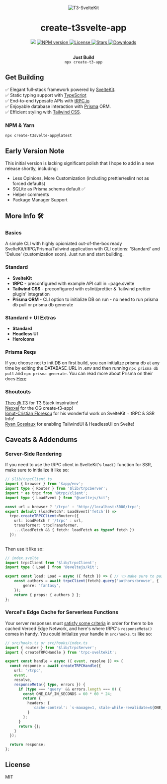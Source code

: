 <p align="center">
  <img src="https://user-images.githubusercontent.com/43737355/189502485-be99e3ce-272b-49a9-abe8-5496238dfbb3.png" alt="T3-SvelteKit" />
</p>
<h1 align="center">create-t3svelte-app</h1>
<p align="center">
  <img src="https://img.shields.io/badge/PRs-welcome-blue.svg"/>
  <a href="https://npmjs.org/package/create-t3svelte-app">
    <img src="https://img.shields.io/npm/v/create-t3svelte-app.svg?style=flat-square" alt="NPM version" style="max-width: 100%;" />
  </a>
  <a href="/icflorescu/create-t3svelte-app/blob/main/LICENSE">
    <img src="http://img.shields.io/npm/l/create-t3svelte-app.svg?style=flat-square" alt="License" style="max-width: 100%;" />
  </a>
  <a href="https://github.com/icflorescu/create-t3svelte-app">
    <img src="https://img.shields.io/github/stars/zach-hopkins/create-t3svelte-app?style=flat-square" alt="Stars" style="max-width: 100%;" />
  </a>
  <a href="https://npmjs.org/package/create-t3svelte-app">
    <img src="http://img.shields.io/npm/dm/create-t3svelte-app.svg?style=flat-square" alt="Downloads" style="max-width: 100%;" />
  </a>
	
</p>

<p align="center">
<br />
  <b>Just Build </b>
  <br />
<code>npx create-t3-app</code>
<br />

## Get Building
  ✅ Elegant full-stack framework powered by <a href="https://kit.svelte.dev/">SvelteKit</a>.
  <br />✅ Static typing support with <a href="https://typescriptlang.org">TypeScript</a>
  <br />✅ End-to-end typesafe APIs with <a href="https://trpc.io">tRPC.io</a>
  <br />✅ Enjoyable database interaction with <a href="https://www.prisma.io/">Prisma</a> ORM.
  <br />✅ Efficient styling with <a href="https://tailwindcss.com/">Tailwind CSS</a>.
</p>

### NPM & Yarn

```bash
npx create-t3svelte-app@latest
```

## Early Version Note

This initial version is lacking significant polish that I hope to add in a new release shortly, including:
<ul>
<li> Less Opinions, More Customization (including prettier/eslint not as forced defaults) </li>
<li> SQLite as Prisma.schema default ✅ </li>
<li> Helper comments </li>
<li> Package Manager Support </li>
</ul>

## More Info 🛠

### Basics

A simple CLI with highly opioniated out-of-the-box ready SvelteKit/tRPC/Prisma/Tailwind application with CLI options: 'Standard' and 'Deluxe' (customization soon). Just run and start building.

<h3>Standard</h3>
<ul>
<li><b>SvelteKit</b></li>
<li><b>tRPC</b> - preconfigured with example API call in +page.svelte
<li><b>Tailwind CSS</b> - preconfigured with eslint/prettier & 'tailwind prettier plugin' integration</li>
<li><b>Prisma ORM</b> - CLI option to initialize DB on run - no need to run prisma db pull or prisma db generate </li>
</ul>

<h3>Standard + UI Extras</h3>
<ul>
<li><b>Standard</b></li>
<li><b>Headless UI</b>
<li><b>HeroIcons</b>
</ul>

<h3> Prisma Reqs </h3>

If you choose not to init DB on first build, you can initialize prisma db at any time by editing the DATABASE_URL in .env and then running `npx prisma db pull` and `npx prisma generate`. You can read more about Prisma on their docs <a href="https://www.prisma.io/docs/reference/api-reference/command-reference">Here</a>

### Shoutouts

<a href="https://t3.gg/">Theo @ T3</a> for T3 Stack inspiration!
<br />
<a href="https://github.com/nexxeln">Nexxel</a> for the OG create-t3-app!
<br />
<a href="https://github.com/icflorescu/trpc-sveltekit"> Ionut-Cristian Florescu</a> for his wonderful work on SvelteKit + tRPC & SSR Info!
<br />
<a href="https://github.com/rgossiaux"> Ryan Gossiaux</a> for enabling TailwindUI & HeadlessUI on Svelte!

## Caveats & Addendums

### Server-Side Rendering

If you need to use the tRPC client in SvelteKit's `load()` function for SSR, make sure to initialize it like so:

```ts
// $lib/trpcClient.ts
import { browser } from '$app/env';
import type { Router } from '$lib/trpcServer';
import * as trpc from '@trpc/client';
import type { LoadEvent } from "@sveltejs/kit";

const url = browser ? '/trpc' : 'http://localhost:3000/trpc';
export default (loadFetch?: LoadEvent['fetch']) =>
  trpc.createTRPCClient<Router>({
    url: loadFetch ? '/trpc' : url,
    transformer: trpcTransformer,
    ...(loadFetch && { fetch: loadFetch as typeof fetch })
  });
  
```

Then use it like so:

```ts
// index.svelte
import trpcClient from '$lib/trpcClient';
import type { Load } from '@sveltejs/kit';

export const load: Load = async ({ fetch }) => { // 👈 make sure to pass in this fetch, not the global fetch
	const authors = await trpcClient(fetch).query('authors:browse', {
		genre: 'fantasy',
	});
	return { props: { authors } };
};
```

### Vercel's Edge Cache for Serverless Functions

Your server responses must [satisfy some criteria](https://vercel.com/docs/concepts/functions/edge-caching) in order for them to be cached Verced Edge Network, and here's where tRPC's `responseMeta()` comes in handy. You could initialize your handle in `src/hooks.ts` like so: 

```ts
// src/hooks.ts or src/hooks/index.ts
import { router } from '$lib/trpcServer';
import { createTRPCHandle } from 'trpc-sveltekit';

export const handle = async ({ event, resolve }) => {
  const response = await createTRPCHandle({
    url: '/trpc',
    event,
    resolve,
    responseMeta({ type, errors }) {
      if (type === 'query' && errors.length === 0) {
        const ONE_DAY_IN_SECONDS = 60 * 60 * 24;
        return {
          headers: {
            'cache-control': `s-maxage=1, stale-while-revalidate=${ONE_DAY_IN_SECONDS}`
          }
        };
      }
      return {};
    }
  });

  return response;
};
```

## License

MIT
